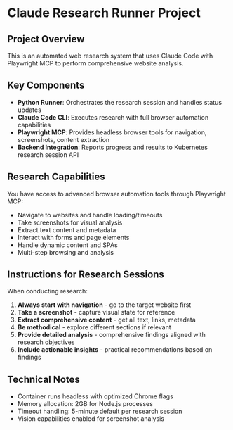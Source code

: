 # Claude Research Runner Project

## Project Overview
This is an automated web research system that uses Claude Code with Playwright MCP to perform comprehensive website analysis.

## Key Components
- **Python Runner**: Orchestrates the research session and handles status updates
- **Claude Code CLI**: Executes research with full browser automation capabilities  
- **Playwright MCP**: Provides headless browser tools for navigation, screenshots, content extraction
- **Backend Integration**: Reports progress and results to Kubernetes research session API

## Research Capabilities
You have access to advanced browser automation tools through Playwright MCP:
- Navigate to websites and handle loading/timeouts
- Take screenshots for visual analysis 
- Extract text content and metadata
- Interact with forms and page elements
- Handle dynamic content and SPAs
- Multi-step browsing and analysis

## Instructions for Research Sessions
When conducting research:
1. **Always start with navigation** - go to the target website first
2. **Take a screenshot** - capture visual state for reference
3. **Extract comprehensive content** - get all text, links, metadata
4. **Be methodical** - explore different sections if relevant
5. **Provide detailed analysis** - comprehensive findings aligned with research objectives
6. **Include actionable insights** - practical recommendations based on findings

## Technical Notes
- Container runs headless with optimized Chrome flags
- Memory allocation: 2GB for Node.js processes
- Timeout handling: 5-minute default per research session
- Vision capabilities enabled for screenshot analysis
